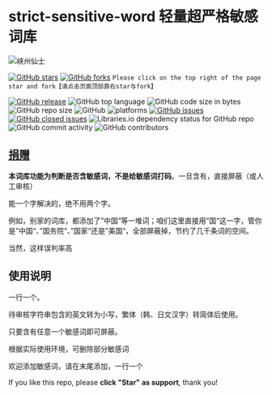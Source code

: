 # strict-sensitive-word 轻量超严格敏感词库
![峡州仙士](https://cdn.jsdelivr.net/gh/cjh0613/blog/images/icons/CJHicon.jpg)

[![GitHub stars](https://img.shields.io/github/stars/cjh0613/strict-sensitive-word.svg?style=social)](https://github.com/cjh0613/strict-sensitive-word/stargazers)     [![GitHub forks](https://img.shields.io/github/forks/cjh0613/strict-sensitive-word.svg?style=social)](https://github.com/cjh0613/strict-sensitive-word/network/members)  `Please click on the top right of the page star and fork【请点击页面顶部靠右star与fork】`

[![GitHub release](https://img.shields.io/github/release/cjh0613/strict-sensitive-word.svg?label=%E7%89%88%E6%9C%AC)](https://github.com/cjh0613/strict-sensitive-word/releases/tag/)   ![GitHub top language](https://img.shields.io/github/languages/top/cjh0613/strict-sensitive-word.svg)  ![GitHub code size in bytes](https://img.shields.io/github/languages/code-size/cjh0613/strict-sensitive-word.svg)  ![GitHub repo size](https://img.shields.io/github/repo-size/cjh0613/strict-sensitive-word.svg) ![GitHub](https://img.shields.io/github/license/cjh0613/strict-sensitive-word.svg) ![platforms](https://img.shields.io/badge/platform-win32%20%7C%20win64%20%7C%20linux%20%7C%20osx-brightgreen.svg)     [![GitHub issues](https://img.shields.io/github/issues/cjh0613/strict-sensitive-word.svg)](https://github.com/cjh0613/strict-sensitive-word/issues)  [![GitHub closed issues](https://img.shields.io/github/issues-closed/cjh0613/strict-sensitive-word.svg)](https://github.com/cjh0613/strict-sensitive-word/issues?q=is%3Aissue+is%3Aclosed) ![Libraries.io dependency status for GitHub repo](https://img.shields.io/librariesio/github/cjh0613/strict-sensitive-word.svg)   ![GitHub commit activity](https://img.shields.io/github/commit-activity/m/cjh0613/strict-sensitive-word.svg)  ![GitHub contributors](https://img.shields.io/github/contributors/cjh0613/strict-sensitive-word.svg)

## [捐赠](https://sponsor.cjh0613.com/index.html) 

**本词库功能为判断是否含敏感词，不是给敏感词打码**。一旦含有，直接屏蔽（或人工审核）

能一个字解决的，绝不用两个字。

例如，别家的词库，都添加了”中国“等一堆词；咱们这里直接用”国“这一字，管你是”中国“、”国务院“、”国家“还是”美国“，全部屏蔽掉，节约了几千条词的空间。

当然，这样误判率高

## 使用说明
一行一个。

待审核字符串包含的英文转为小写，繁体（韩、日文汉字）转简体后使用。

只要含有任意一个敏感词即可屏蔽。

根据实际使用环境，可删除部分敏感词

欢迎添加敏感词，请在末尾添加，一行一个

If you like this repo, please **click "Star" as support**, thank you!
